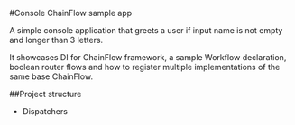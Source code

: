 #Console ChainFlow sample app

A simple console application that greets a user if input name is not empty and longer than 3 letters.

It showcases DI for ChainFlow framework, a sample Workflow declaration, boolean router flows and how to register multiple implementations of the same base ChainFlow.

##Project structure
- Dispatchers